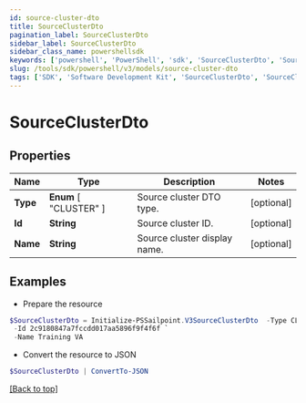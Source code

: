 ```yaml
---
id: source-cluster-dto
title: SourceClusterDto
pagination_label: SourceClusterDto
sidebar_label: SourceClusterDto
sidebar_class_name: powershellsdk
keywords: ['powershell', 'PowerShell', 'sdk', 'SourceClusterDto', 'SourceClusterDto'] 
slug: /tools/sdk/powershell/v3/models/source-cluster-dto
tags: ['SDK', 'Software Development Kit', 'SourceClusterDto', 'SourceClusterDto']
---
```



# SourceClusterDto

## Properties

Name | Type | Description | Notes
------------ | ------------- | ------------- | -------------
**Type** |  **Enum** [  "CLUSTER" ] | Source cluster DTO type. | [optional] 
**Id** | **String** | Source cluster ID. | [optional] 
**Name** | **String** | Source cluster display name. | [optional] 

## Examples

- Prepare the resource
```powershell
$SourceClusterDto = Initialize-PSSailpoint.V3SourceClusterDto  -Type CLUSTER `
 -Id 2c9180847a7fccdd017aa5896f9f4f6f `
 -Name Training VA
```

- Convert the resource to JSON
```powershell
$SourceClusterDto | ConvertTo-JSON
```


[[Back to top]](#) 

